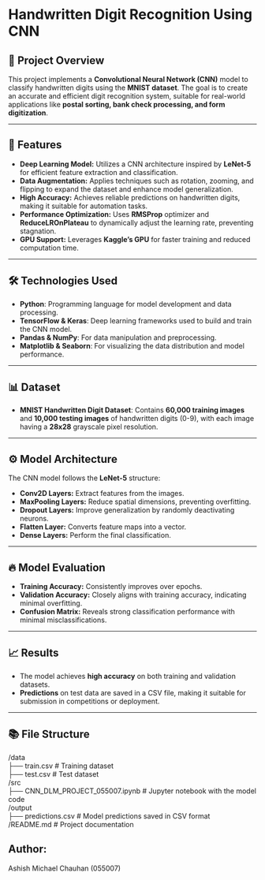 # Handwritten Digit Recognition Using CNN

## 📄 Project Overview
This project implements a **Convolutional Neural Network (CNN)** model to classify handwritten digits using the **MNIST dataset**. The goal is to create an accurate and efficient digit recognition system, suitable for real-world applications like **postal sorting, bank check processing, and form digitization**.  

---

## 🚀 Features
- **Deep Learning Model:** Utilizes a CNN architecture inspired by **LeNet-5** for efficient feature extraction and classification.  
- **Data Augmentation:** Applies techniques such as rotation, zooming, and flipping to expand the dataset and enhance model generalization.  
- **High Accuracy:** Achieves reliable predictions on handwritten digits, making it suitable for automation tasks.  
- **Performance Optimization:** Uses **RMSProp** optimizer and **ReduceLROnPlateau** to dynamically adjust the learning rate, preventing stagnation.  
- **GPU Support:** Leverages **Kaggle’s GPU** for faster training and reduced computation time.  

---

## 🛠️ Technologies Used
- **Python**: Programming language for model development and data processing.  
- **TensorFlow & Keras**: Deep learning frameworks used to build and train the CNN model.  
- **Pandas & NumPy**: For data manipulation and preprocessing.  
- **Matplotlib & Seaborn**: For visualizing the data distribution and model performance.  

---

## 📊 Dataset  
- **MNIST Handwritten Digit Dataset**: Contains **60,000 training images** and **10,000 testing images** of handwritten digits (0-9), with each image having a **28x28** grayscale pixel resolution.  

---

## ⚙️ Model Architecture
The CNN model follows the **LeNet-5** structure:  


- **Conv2D Layers:** Extract features from the images.  
- **MaxPooling Layers:** Reduce spatial dimensions, preventing overfitting.  
- **Dropout Layers:** Improve generalization by randomly deactivating neurons.  
- **Flatten Layer:** Converts feature maps into a vector.  
- **Dense Layers:** Perform the final classification.  

---

## 🔥 Model Evaluation
- **Training Accuracy:** Consistently improves over epochs.  
- **Validation Accuracy:** Closely aligns with training accuracy, indicating minimal overfitting.  
- **Confusion Matrix:** Reveals strong classification performance with minimal misclassifications.  

---

## 📈 Results
- The model achieves **high accuracy** on both training and validation datasets.  
- **Predictions** on test data are saved in a CSV file, making it suitable for submission in competitions or deployment.  

---

## 📚 File Structure

/data  
    ├── train.csv            # Training dataset  
    ├── test.csv             # Test dataset  
/src  
    ├── CNN_DLM_PROJECT_055007.ipynb  # Jupyter notebook with the model code  
/output  
    ├── predictions.csv      # Model predictions saved in CSV format  
/README.md                   # Project documentation 

## Author:
Ashish Michael Chauhan (055007)
